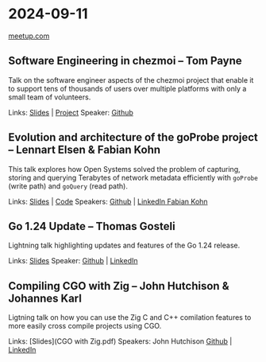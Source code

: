 # 2024-09-11

[meetup.com](https://www.meetup.com/de-DE/berner-go-meetup/events/305666982/)

## Software Engineering in chezmoi – Tom Payne

Talk on the software engineer aspects of the chezmoi project that enable it to support tens of thousands of users over multiple platforms with only a small team of volunteers.

Links: [Slides]() | [Project](https://www.chezmoi.io)
Speaker: [Github](https://github.com/twpayne)

## Evolution and architecture of the goProbe project – Lennart Elsen & Fabian Kohn

This talk explores how Open Systems solved the problem of capturing, storing and querying Terabytes of network metadata efficiently with `goProbe` (write path) and `goQuery` (read path).

Links: [Slides](global-network-observability-with-goprobe.pdf) |  [Code](https://github.com/els0r/goProbe)
Speakers: [Github](https://github.com/) | [LinkedIn Fabian Kohn](https://www.linkedin.com/in/fabiankohn/)

## Go 1.24 Update – Thomas Gosteli

Lightning talk highlighting updates and features of the Go 1.24 release.

Links: [Slides]()
Speaker: [Github](https://github.com/ghouscht) | [LinkedIn](https://www.linkedin.com/in/thomas-gosteli/)

## Compiling CGO with Zig – John Hutchison & Johannes Karl

Ligtning talk on how you can use the Zig C and C++ comilation features to more easily cross compile projects using CGO.

Links: [Slides](CGO with Zig.pdf)
Speakers: John Hutchison [Github](https://github.com/cldmstr) | [LinkedIn](https://www.linkedin.com/in/john-m-hutchison/)
